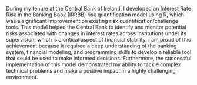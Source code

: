 ﻿During my tenure at the Central Bank of Ireland, I developed an Interest Rate Risk in the Banking Book (IRRBB) risk quantification model using R, which was a significant improvement on existing risk quantification/challenge tools. This model helped the Central Bank to identify and monitor potential risks associated with changes in interest rates across institutions under its supervision, which is a critical aspect of financial stability. I am proud of this achievement because it required a deep understanding of the banking system, financial modeling, and programming skills to develop a reliable tool that could be used to make informed decisions. Furthermore, the successful implementation of this model demonstrated my ability to tackle complex technical problems and make a positive impact in a highly challenging environment.